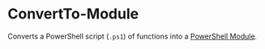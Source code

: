 # ConvertTo-Module

Converts a PowerShell script (`.ps1`) of functions into a [PowerShell Module](https://learn.microsoft.com/en-us/powershell/module/microsoft.powershell.core/about/about_modules).